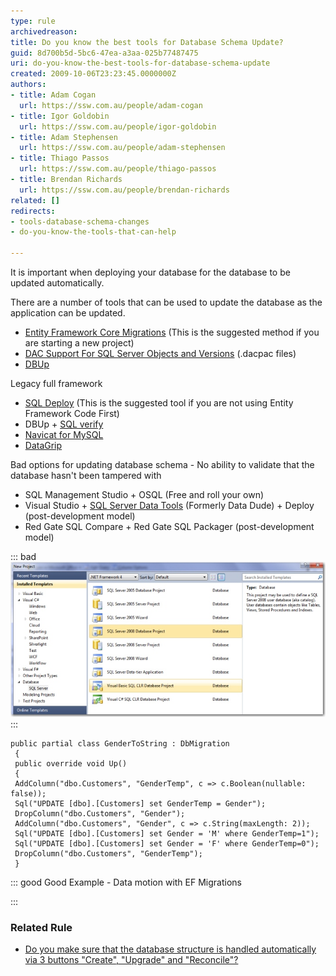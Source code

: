 ```yaml
---
type: rule
archivedreason: 
title: Do you know the best tools for Database Schema Update?
guid: 8d700b5d-5bc6-47ea-a3aa-025b77487475
uri: do-you-know-the-best-tools-for-database-schema-update
created: 2009-10-06T23:23:45.0000000Z
authors:
- title: Adam Cogan
  url: https://ssw.com.au/people/adam-cogan
- title: Igor Goldobin
  url: https://ssw.com.au/people/igor-goldobin
- title: Adam Stephensen
  url: https://ssw.com.au/people/adam-stephensen
- title: Thiago Passos
  url: https://ssw.com.au/people/thiago-passos
- title: Brendan Richards
  url: https://ssw.com.au/people/brendan-richards
related: []
redirects:
- tools-database-schema-changes
- do-you-know-the-tools-that-can-help

---
```


It is important when deploying your database for the database to be updated automatically.

<!--endintro-->

There are a number of tools that can be used to update the database as the application can be updated.

* [Entity Framework Core Migrations](https://docs.microsoft.com/en-us/ef/core/managing-schemas/migrations/) (This is the suggested method if you are starting a new project)
* [DAC Support For SQL Server Objects and Versions](https://technet.microsoft.com/en-us/library/ee210549%28v=sql.110%29.aspx)  (.dacpac files)
* [DBUp](https://dbup.readthedocs.io/en/latest/)


Legacy full framework

* [SQL Deploy](http://sqldeploy.com/)  (This is the suggested tool if you are not using Entity Framework Code First)
* DBUp + 
      [SQL verify](https://www.nuget.org/packages/SSW.SqlVerify.Core/)
* [Navicat for MySQL](https://navicat.com/manual/online_manual/en/navicat/win_manual/#/structure_sync)
* [DataGrip](https://www.jetbrains.com/help/datagrip/differences-viewer-for-routines.html)


Bad options for updating database schema - No ability to validate that the database hasn't been tampered with

* SQL Management Studio + OSQL  (Free and roll your own)
* Visual Studio + [SQL Server Data Tools](https://visualstudio.microsoft.com/vs/features/ssdt/) (Formerly Data Dude) + Deploy (post-development model)
* Red Gate SQL Compare + Red Gate SQL Packager (post-development model)



::: bad  
![Figure: Don't use Data Dude](DataDude-BadExample.jpg)  
:::



```
public partial class GenderToString : DbMigration
 {
 public override void Up()
 {
 AddColumn("dbo.Customers", "GenderTemp", c => c.Boolean(nullable: false));
 Sql("UPDATE [dbo].[Customers] set GenderTemp = Gender");
 DropColumn("dbo.Customers", "Gender");
 AddColumn("dbo.Customers", "Gender", c => c.String(maxLength: 2));
 Sql("UPDATE [dbo].[Customers] set Gender = 'M' where GenderTemp=1");
 Sql("UPDATE [dbo].[Customers] set Gender = 'F' where GenderTemp=0");
 DropColumn("dbo.Customers", "GenderTemp");
 }
```




::: good
Good Example - Data motion with EF Migrations

:::

### Related Rule



* [Do you make sure that the database structure is handled automatically via 3 buttons "Create", "Upgrade" and "Reconcile"?](/the-application-do-you-make-sure-that-the-database-structure-is-handled-automatically-via-3-buttons-create-upgrade-and-reconcile)
